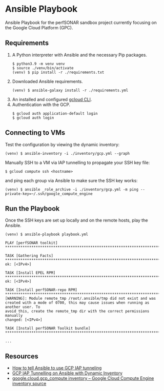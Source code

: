 
# Ansible Playbook

Ansible Playbook for the perfSONAR sandbox project currently focusing on the Google Cloud Platform (GPC).

## Requirements

1. A Python interpreter with Ansible and the necessary Pip packages.
   ```shell
   $ python3.9 -m venv venv
   $ source ./venv/bin/activate
   (venv) $ pip install -r ./requirements.txt
   ```
1. Downloaded Ansible requirements.
   ```shell
   (venv) $ ansible-galaxy install -r ./requirements.yml
   ```
1. An installed and configured [gcloud CLI](https://cloud.google.com/sdk/docs/install#linux).
1. Authentication with the GCP.
   ```shell
   $ gcloud auth application-default login
   $ gcloud auth login
   ```

## Connecting to VMs

Test the configuration by viewing the dynamic inventory:

```shell
(venv) $ ansible-inventory -i ./inventory/gcp.yml --graph
```

Manually SSH to a VM via IAP tunnelling to propagate your SSH key file:

```shell
$ gcloud compute ssh <hostname>
```

and ping each group via Ansible to make sure the SSH key works:

```shell
(venv) $ ansible _role_archive -i ./inventory/gcp.yml -m ping --private-key=~/.ssh/google_compute_engine
```

## Run the Playbook

Once the SSH keys are set up locally and on the remote hosts, play the Ansible.

```shell
(venv) $ ansible-playbook playbook.yml

PLAY [perfSONAR toolkit] ************************************************************************************************************************************

TASK [Gathering Facts] **************************************************************************************************************************************
ok: [<IPv4>]

TASK [Install EPEL RPM] *************************************************************************************************************************************
ok: [<IPv4>]

TASK [Install perfSONAR-repo RPM] ***************************************************************************************************************************
[WARNING]: Module remote_tmp /root/.ansible/tmp did not exist and was created with a mode of 0700, this may cause issues when running as another user. To
avoid this, create the remote_tmp dir with the correct permissions manually
changed: [<IPv4>]

TASK [Install perfSONAR Toolkit bundle] *********************************************************************************************************************

...
```

## Resources

* [How to tell Ansible to use GCP IAP tunneling](https://xebia.com/blog/how-to-tell-ansible-to-use-gcp-iap-tunneling/)
* [GCP IAP Tunnelling on Ansible with Dynamic Inventory](https://www.bionconsulting.com/blog/gcp-iap-tunnelling-on-ansible-with-dynamic-inventory)
* [google.cloud.gcp_compute inventory – Google Cloud Compute Engine inventory source](https://docs.ansible.com/ansible/latest/collections/google/cloud/gcp_compute_inventory.html)
